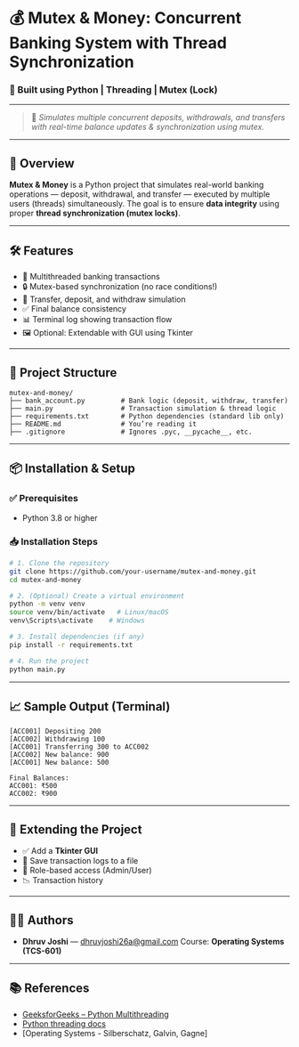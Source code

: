 # 💰 Mutex & Money: Concurrent Banking System with Thread Synchronization

### 🚀 Built using Python | Threading | Mutex (Lock)

---

> 🎥 *Simulates multiple concurrent deposits, withdrawals, and transfers with real-time balance updates & synchronization using mutex.*

---

## 📖 Overview

**Mutex & Money** is a Python project that simulates real-world banking operations — deposit, withdrawal, and transfer — executed by multiple users (threads) simultaneously. The goal is to ensure **data integrity** using proper **thread synchronization (mutex locks)**.

---

## 🛠️ Features

- 🧵 Multithreaded banking transactions
- 🔒 Mutex-based synchronization (no race conditions!)
- 🔁 Transfer, deposit, and withdraw simulation
- ✅ Final balance consistency
- 📊 Terminal log showing transaction flow
- 🖼️ Optional: Extendable with GUI using Tkinter

---

## 📂 Project Structure

```
mutex-and-money/
├── bank_account.py         # Bank logic (deposit, withdraw, transfer)
├── main.py                 # Transaction simulation & thread logic
├── requirements.txt        # Python dependencies (standard lib only)
├── README.md               # You’re reading it
├── .gitignore              # Ignores .pyc, __pycache__, etc.
```

---

## 📦 Installation & Setup

### ✅ Prerequisites
- Python 3.8 or higher

### 📥 Installation Steps

```bash
# 1. Clone the repository
git clone https://github.com/your-username/mutex-and-money.git
cd mutex-and-money

# 2. (Optional) Create a virtual environment
python -m venv venv
source venv/bin/activate   # Linux/macOS
venv\Scripts\activate    # Windows

# 3. Install dependencies (if any)
pip install -r requirements.txt

# 4. Run the project
python main.py
```

---

## 📈 Sample Output (Terminal)

```
[ACC001] Depositing 200
[ACC002] Withdrawing 100
[ACC001] Transferring 300 to ACC002
[ACC002] New balance: 900
[ACC001] New balance: 500

Final Balances:
ACC001: ₹500
ACC002: ₹900
```

---

## 🔧 Extending the Project

- ✅ Add a **Tkinter GUI**
- 💾 Save transaction logs to a file
- 🔐 Role-based access (Admin/User)
- 📉 Transaction history

---

## 👨‍💻 Authors
- **Dhruv Joshi** — [dhruvjoshi26a@gmail.com](mailto:dhruvjoshi26a@gmail.com)
Course: **Operating Systems (TCS-601)**

---

## 📚 References

- [GeeksforGeeks – Python Multithreading](https://www.geeksforgeeks.org/multithreading-in-python)
- [Python threading docs](https://docs.python.org/3/library/threading.html)
- [Operating Systems - Silberschatz, Galvin, Gagne]
